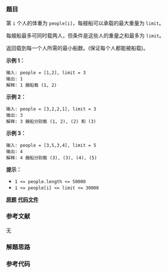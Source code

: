 ### 题目
第 `i` 个人的体重为 `people[i]`，每艘船可以承载的最大重量为 `limit`。

每艘船最多可同时载两人，但条件是这些人的重量之和最多为 `limit`。

返回载到每一个人所需的最小船数。(保证每个人都能被船载)。



**示例 1：**

    
    
    输入: people = [1,2], limit = 3
    输出: 1
    解释: 1 艘船载 (1, 2)
    

**示例 2：**

    
    
    输入: people = [3,2,2,1], limit = 3
    输出: 3
    解释: 3 艘船分别载 (1, 2), (2) 和 (3)
    

**示例 3：**

    
    
    输入: people = [3,5,3,4], limit = 5
    输出: 4
    解释: 4 艘船分别载 (3), (3), (4), (5)

**提示：**

  * `1 <= people.length <= 50000`
  * `1 <= people[i] <= limit <= 30000`

 **[原题](https://leetcode-cn.com/problems/boats-to-save-people/)**    **[代码文件]()**


### 参考文献
无

### 解题思路




### 参考代码

```go


```




